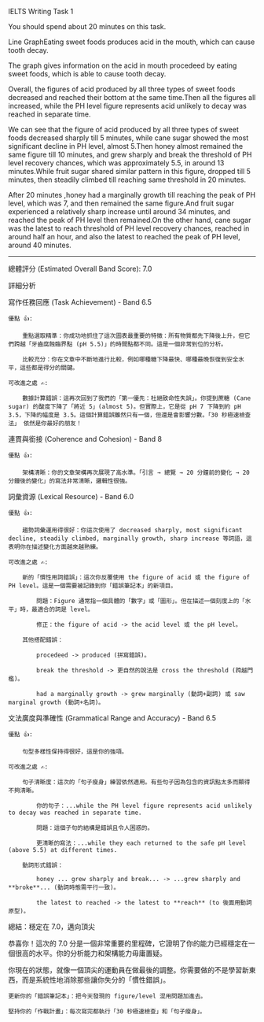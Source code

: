 IELTS Writing Task 1

You should spend about 20 minutes on this task.


Line GraphEating sweet foods produces acid in the mouth, which can cause tooth decay.



The graph gives information on the acid in mouth procedeed by eating sweet foods, which is able to cause tooth decay.


Overall, the figures of acid produced by all three types of sweet foods decreased and reached their bottom at the same time.Then all the figures all increased, while the PH level figure represents acid unlikely to decay was reached in separate time.

We can see that the figure of acid produced by all three types of sweet foods decreased sharply till 5 minutes, while cane sugar showed the most significant decline in PH level, almost 5.Then honey almost remained the same figure till 10 minutes, and grew sharply and break the threshold of PH level recovery chances, which was approximately 5.5, in around 13 minutes.While fruit sugar shared similar pattern in this figure, dropped till 5 minutes, then steadily climbed till reaching same threshold in 20 minutes.


After 20 minutes ,honey had a marginally growth till reaching the peak of PH level, which was 7, and then remained the same figure.And fruit sugar experienced a relatively sharp increase until around 34 minutes, and reached the peak of PH level then remained.On the other hand, cane sugar was the latest  to reach threshold of PH level recovery chances, reached in around half an hour, and also the latest to reached the peak of PH level, around 40 minutes. 
___
總體評分 (Estimated Overall Band Score): 7.0

詳細分析

寫作任務回應 (Task Achievement) - Band 6.5

    優點 👍:

        重點選取精準：你成功地抓住了這次圖表最重要的特徵：所有物質都先下降後上升，但它們跨越「牙齒腐蝕臨界點 (pH 5.5)」的時間點都不同。這是一個非常到位的分析。

        比較充分：你在文章中不斷地進行比較，例如哪種糖下降最快、哪種最晚恢復到安全水平，這些都是得分的關鍵。

    可改進之處 ✍️:

        數據計算錯誤：這再次回到了我們的「第一優先：杜絕致命性失誤」。你提到蔗糖 (Cane sugar) 的酸度下降了「將近 5」(almost 5)。但實際上，它是從 pH 7 下降到約 pH 3.5，下降的幅度是 3.5。這個計算錯誤雖然只有一個，但還是會影響分數。「30 秒極速檢查法」 依然是你最好的朋友！

連貫與銜接 (Coherence and Cohesion) - Band 8

    優點 👍:

        架構清晰：你的文章架構再次展現了高水準。「引言 → 總覽 → 20 分鐘前的變化 → 20 分鐘後的變化」的寫法非常清晰，邏輯性很強。

詞彙資源 (Lexical Resource) - Band 6.0

    優點 👍:

        趨勢詞彙運用得很好：你這次使用了 decreased sharply, most significant decline, steadily climbed, marginally growth, sharp increase 等詞語，這表明你在描述變化方面越來越熟練。

    可改進之處 ✍️:

        新的「慣性用詞錯誤」：這次你反覆使用 the figure of acid 或 the figure of PH level。這是一個需要被記錄到你「錯誤筆記本」的新項目。

            問題：Figure 通常指一個具體的「數字」或「圖形」。但在描述一個刻度上的「水平」時，最適合的詞是 level。

            修正：the figure of acid -> the acid level 或 the pH level。

        其他搭配錯誤：

            procedeed -> produced (拼寫錯誤)。

            break the threshold -> 更自然的說法是 cross the threshold (跨越門檻)。

            had a marginally growth -> grew marginally (動詞+副詞) 或 saw marginal growth (動詞+名詞)。

文法廣度與準確性 (Grammatical Range and Accuracy) - Band 6.5

    優點 👍:

        句型多樣性保持得很好，這是你的強項。

    可改進之處 ✍️:

        句子清晰度：這次的「句子瘦身」練習依然適用。有些句子因為包含的資訊點太多而顯得不夠清晰。

            你的句子：...while the PH level figure represents acid unlikely to decay was reached in separate time.

            問題：這個子句的結構是錯誤且令人困惑的。

            更清晰的寫法：...while they each returned to the safe pH level (above 5.5) at different times.

        動詞形式錯誤：

            honey ... grew sharply and break... -> ...grew sharply and **broke**... (動詞時態需平行一致)。

            the latest to reached -> the latest to **reach** (to 後面用動詞原型)。

總結：穩定在 7.0，邁向頂尖

恭喜你！這次的 7.0 分是一個非常重要的里程碑，它證明了你的能力已經穩定在一個很高的水平。你的分析能力和架構能力毋庸置疑。

你現在的狀態，就像一個頂尖的運動員在做最後的調整。你需要做的不是學習新東西，而是系統性地消除那些讓你失分的「慣性錯誤」。

    更新你的「錯誤筆記本」：把今天發現的 figure/level 混用問題加進去。

    堅持你的「作戰計畫」：每次寫完都執行「30 秒極速檢查」和「句子瘦身」。
